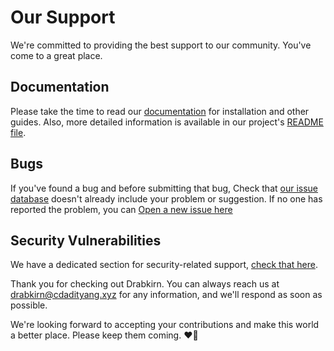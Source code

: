 # Our Support

We're committed to providing the best support to our community. You've come to a great place.

## Documentation
Please take the time to read our [documentation](https://go.cdadityang.xyz/docs) for installation and other guides. Also, more detailed information is available in our project's [README file](https://github.com/drabkirn/rails_base/blob/master/README.md).

## Bugs
If you've found a bug and before submitting that bug, Check that [our issue database](https://github.com/drabkirn/rails_base/issues)
doesn't already include your problem or suggestion. If no one has reported the problem, you can [Open a new issue here](https://github.com/drabkirn/rails_base/issues/new/choose)

## Security Vulnerabilities
We have a dedicated section for security-related support, [check that here](https://github.com/drabkirn/rails_base/blob/master/.github/SECURITY.md).

Thank you for checking out Drabkirn. You can always reach us at [drabkirn@cdadityang.xyz](mailto:drabkirn@cdadityang.xyz) for any information, and we'll respond as soon as possible.

We're looking forward to accepting your contributions and make this world a better place. Please keep them coming. ❤💖